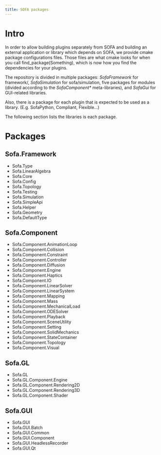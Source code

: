 ```yaml
---
title: SOFA packages
---
```


Intro
=====

In order to allow building plugins separately from SOFA and building an
external application or library which depends on SOFA, we provide cmake
package configurations files. Those files are what cmake looks for when
you call find_package(Something), which is now how you find the
dependencies for your plugins.

The repository is divided in multiple packages: *SofaFramework* for
framework/, *SofaSimulation* for sofa/simulation, five packages for
modules (divided according to the *SofaComponent\** meta-libraries), and
*SofaGui* for GUI-related libraries.

Also, there is a package for each plugin that is expected to be used as
a library. (E.g. SofaPython, Compliant, Flexible...)

The following section lists the libraries is each package.

Packages
========

Sofa.Framework
--------------

- Sofa.Type
- Sofa.LinearAlgebra
- Sofa.Core
- Sofa.Config
- Sofa.Topology
- Sofa.Testing
- Sofa.Simulation
- Sofa.SimpleApi
- Sofa.Helper
- Sofa.Geometry
- Sofa.DefaultType


Sofa.Component
--------------

- Sofa.Component.AnimationLoop
- Sofa.Component.Collision
- Sofa.Component.Constraint
- Sofa.Component.Controller
- Sofa.Component.Diffusion
- Sofa.Component.Engine
- Sofa.Component.Haptics
- Sofa.Component.IO
- Sofa.Component.LinearSolver
- Sofa.Component.LinearSystem
- Sofa.Component.Mapping
- Sofa.Component.Mass
- Sofa.Component.MechanicalLoad
- Sofa.Component.ODESolver
- Sofa.Component.Playback
- Sofa.Component.SceneUtility
- Sofa.Component.Setting
- Sofa.Component.SolidMechanics
- Sofa.Component.StateContainer
- Sofa.Component.Topology
- Sofa.Component.Visual


Sofa.GL
--------------

- Sofa.GL
- Sofa.GL.Component.Engine
- Sofa.GL.Component.Rendering2D
- Sofa.GL.Component.Rendering3D
- Sofa.GL.Component.Shader


Sofa.GUI
--------------

- Sofa.GUI
- Sofa.GUI.Batch
- Sofa.GUI.Common
- Sofa.GUI.Component
- Sofa.GUI.HeadlessRecorder
- Sofa.GUI.Qt
